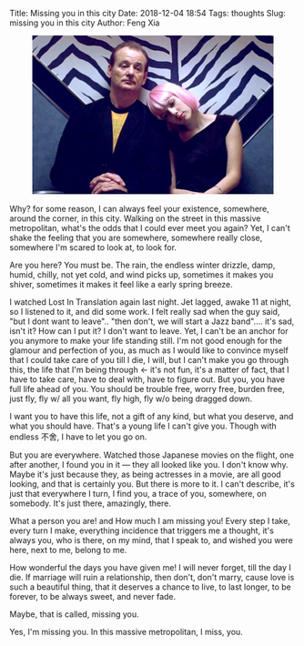 Title: Missing you in this city
Date: 2018-12-04 18:54
Tags: thoughts
Slug: missing you in this city
Author: Feng Xia



<figure class="col l8 m8 s12">
  <img src="/images/lost%20in%20translation.png"/>
</figure>


Why? for some reason, I can always feel your existence, somewhere,
around the corner, in this city. Walking on the street in this massive
metropolitan, what's the odds that I could ever meet you again? Yet, I
can't shake the feeling that you are somewhere, somewhere really
close, somewhere I'm scared to look at, to look for.

Are you here? You must be. The rain, the endless winter drizzle, damp,
humid, chilly, not yet cold, and wind picks up, sometimes it makes you
shiver, sometimes it makes it feel like a early spring breeze. 

I watched Lost In Translation again last night. Jet lagged, awake 11
at night, so I listened to it, and did some work. I felt really sad
when the guy said, "but I dont want to leave".. "then don't, we will
start a Jazz band".... it's sad, isn't it? How can I put it? I don't
want to leave. Yet, I can't be an anchor for you anymore to make your
life standing still. I'm not good enough for the glamour and
perfection of you, as much as I would like to convince myself that I
could take care of you till I die, I will, but I can't make you go
through this, the life that I'm being through &larr; it's not fun,
it's a matter of fact, that I have to take care, have to deal with,
have to figure out. But you, you have full life ahead of you. You
should be trouble free, worry free, burden free, just fly, fly w/ all
you want, fly high, fly w/o being dragged down.

I want you to have this life, not a gift of any kind, but what you
deserve, and what you should have. That's a young life I can't give
you. Though with endless 不舍, I have to let you go on.

But you are everywhere. Watched those Japanese movies on the flight,
one after another, I found you in it &mdash; they all looked like
you. I don't know why. Maybe it's just because they, as being
actresses in a movie, are all good looking, and that is certainly
you. But there is more to it. I can't describe, it's just that
everywhere I turn, I find you, a trace of you, somewhere, on
somebody. It's just there, amazingly, there.

What a person you are! and How much I am missing you! Every step I
take, every turn I make, everything incidence that triggers me a
thought, it's always you, who is there, on my mind, that I speak to,
and wished you were here, next to me, belong to me.

How wonderful the days you have given me! I will never forget, till
the day I die. If marriage will ruin a relationship, then don't, don't
marry, cause love is such a beautiful thing, that it deserves a chance
to live, to last longer, to be forever, to be always sweet, and never
fade.

Maybe, that is called, missing you.

Yes, I'm missing you. In this massive metropolitan, I miss, you.
